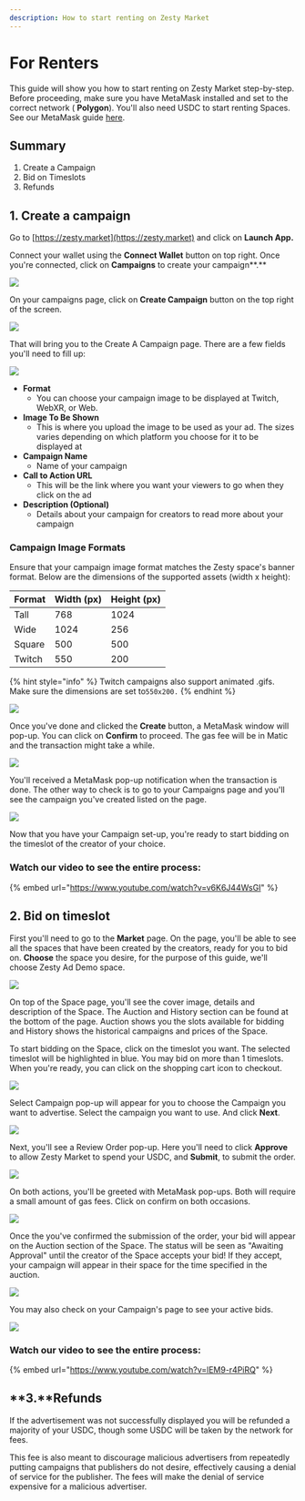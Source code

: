 ```yaml
---
description: How to start renting on Zesty Market
---
```


# For Renters

This guide will show you how to start renting on Zesty Market step-by-step. Before proceeding, make sure you have MetaMask installed and set to the correct network ( **Polygon**). You'll also need USDC to start renting Spaces. See our MetaMask guide [here](metamask.md).

## Summary

1. Create a Campaign
2. Bid on Timeslots
3. Refunds

## 1. Create a campaign

Go to [https://zesty.market](https://zesty.market) and click on **Launch App.**

Connect your wallet using the **Connect Wallet** button on top right. Once you're connected, click on **Campaigns** to create your campaign**.**

![](<../.gitbook/assets/image (11).png>)

On your campaigns page, click on **Create Campaign** button on the top right of the screen.

![](<../.gitbook/assets/image (19).png>)

That will bring you to the Create A Campaign page. There are a few fields you'll need to fill up:

![](<../.gitbook/assets/image (21).png>)

* **Format**
  * You can choose your campaign image to be displayed at Twitch, WebXR, or Web.
* **Image To Be Shown**
  * This is where you upload the image to be used as your ad. The sizes varies depending on which platform you choose for it to be displayed at
* **Campaign Name**
  * Name of your campaign
* **Call to Action URL**
  * This will be the link where you want your viewers to go when they click on the ad
* **Description (Optional)**
  * Details about your campaign for creators to read more about your campaign

### Campaign Image Formats

Ensure that your campaign image format matches the Zesty space's banner format. Below are the dimensions of the supported assets (width x height):

| Format | Width (px) | Height (px) |
| ------ | ---------- | ----------- |
| Tall   | 768        | 1024        |
| Wide   | 1024       | 256         |
| Square | 500        | 500         |
| Twitch | 550        | 200         |

{% hint style="info" %}
Twitch campaigns also support animated .gifs. Make sure the dimensions are set to`550x200.`
{% endhint %}

![](<../.gitbook/assets/image (14).png>)

Once you've done and clicked the **Create** button, a MetaMask window will pop-up. You can click on **Confirm** to proceed. The gas fee will be in Matic and the transaction might take a while.

![](<../.gitbook/assets/image (17).png>)

You'll received a MetaMask pop-up notification when the transaction is done. The other way to check is to go to your Campaigns page and you'll see the campaign you've created listed on the page.

![](<../.gitbook/assets/image (20).png>)

Now that you have your Campaign set-up, you're ready to start bidding on the timeslot of the creator of your choice.

### **Watch our video to see the entire process:** <a href="#watch-our-video-to-see-the-entire-process" id="watch-our-video-to-see-the-entire-process"></a>

{% embed url="https://www.youtube.com/watch?v=v6K6J44WsGI" %}

## 2. Bid on timeslot

First you'll need to go to the **Market** page. On the page, you'll be able to see all the spaces that have been created by the creators, ready for you to bid on. **Choose** the space you desire, for the purpose of this guide, we'll choose Zesty Ad Demo space.

![](<../.gitbook/assets/image (12).png>)

On top of the Space page, you'll see the cover image, details and description of the Space. The Auction and History section can be found at the bottom of the page. Auction shows you the slots available for bidding and History shows the historical campaigns and prices of the Space.

To start bidding on the Space, click on the timeslot you want. The selected timeslot will be highlighted in blue. You may bid on more than 1 timeslots. When you're ready, you can click on the shopping cart icon to  checkout.

![](<../.gitbook/assets/image (18).png>)

Select Campaign pop-up will appear for you to choose the Campaign you want to advertise. Select the campaign you want to use. And click **Next**.

![](<../.gitbook/assets/image (16).png>)

Next, you'll see a Review Order pop-up. Here you'll need to click **Approve** to allow Zesty Market to spend your USDC, and **Submit**, to submit the order.

![](<../.gitbook/assets/image (22).png>)

On both actions, you'll be greeted with MetaMask pop-ups. Both will require a small amount of gas fees. Click on confirm on both occasions.

![](<../.gitbook/assets/image (23).png>)

Once the you've confirmed the submission of the order, your bid will appear on the Auction section of the Space. The status will be seen as "Awaiting Approval" until the creator of the Space accepts your bid! If they accept, your campaign will appear in their space for the time specified in the auction.

![](<../.gitbook/assets/image (15).png>)

You may also check on your Campaign's page to see your active bids.

![](<../.gitbook/assets/image (13).png>)

### **Watch our video to see the entire process:** <a href="#watch-our-video-to-see-the-entire-process" id="watch-our-video-to-see-the-entire-process"></a>

{% embed url="https://www.youtube.com/watch?v=lEM9-r4PiRQ" %}

## **3.**Refunds

If the advertisement was not successfully displayed you will be refunded a majority of your USDC, though some USDC will be taken by the network for fees.

This fee is also meant to discourage malicious advertisers from repeatedly putting campaigns that publishers do not desire, effectively causing a denial of service for the publisher. The fees will make the denial of service expensive for a malicious advertiser.
